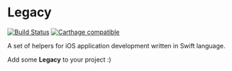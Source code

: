Legacy
======

[![Build Status](https://travis-ci.org/eugeneego/legacy.svg?branch=master)](https://travis-ci.org/eugeneego/legacy)
[![Carthage compatible](https://img.shields.io/badge/Carthage-compatible-4BC51D.svg?style=flat)](https://github.com/Carthage/Carthage)

A set of helpers for iOS application development written in Swift language.

Add some **Legacy** to your project :)
